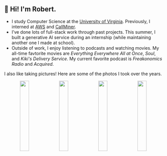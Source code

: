 ## 👋 Hi! I'm Robert.

* I study Computer Science at the [University of Virginia](https://virginia.edu). Previously, I interned at [AWS](https://aws.amazon.com) and [CallMiner](https://callminer.com).
* I’ve done lots of full-stack work through past projects. This summer, I built a generative AI service during an internship (while maintaining another one I made at school).
* Outside of work, I enjoy listening to podcasts and watching movies. My all-time favtorite movies are _Everything Everywhere All at Once_, _Soul_, and _Kiki's Delivery Service_. My current favorite podcast is _Freakonomics Radio_ and _Acquired_.

I also like taking pictures! Here are some of the photos I took over the years.

<p align="center">
  <img src="https://github.com/robertchenbao/robertchenbao/assets/30555057/d93f384f-a99a-4a4a-928c-65456aea76fb" style="width: 24%" />
  <img src="https://github.com/robertchenbao/robertchenbao/assets/30555057/72f5d777-1dd9-4866-90d3-bac9f31b0da5" style="width: 24%" />
  <img src="https://github.com/robertchenbao/robertchenbao/assets/30555057/706367a4-d530-47a5-86ad-f65b130b026c" style="width: 24%" />
  <img src="https://github.com/robertchenbao/robertchenbao/assets/30555057/70f326d5-ea74-4b00-852a-5dbb5425dbb5" style="width: 24%" />
</p>
